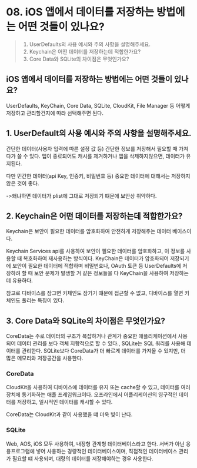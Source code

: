 # 08. iOS 앱에서 데이터를 저장하는 방법에는 어떤 것들이 있나요?

> 1. UserDefaults의 사용 예시와 주의 사항을 설명해주세요.
> 2. Keychain은 어떤 데이터를 저장하는데 적합한가요?
> 3. Core Data와 SQLite의 차이점은 무엇인가요?

## iOS 앱에서 데이터를 저장하는 방법에는 어떤 것들이 있나요?

UserDefaults, KeyChain, Core Data, SQLite, CloudKit, File Manager 등 어떻게 저장하고 관리할건지에 따라 선택해주면 된다.

## 1. UserDefault의 사용 예시와 주의 사항을 설명해주세요.
간단한 데이터(사용자 입력에 따른 설정 값 등) 간단한 정보를 저장해서 필요할 때 가져다가 쓸 수 있다. 앱이 종료되어도 캐시를 제거하거나 앱을 삭제하지않으면, 데이터가 유지된다.

다만 민간한 데이터(api Key, 인증키, 비밀번호 등) 중요한 데이터에 대해서는 저장하지 않은 것이 좋다.

->왜냐하면 데이터가 plist에 그대로 저장되기 떄문에 보안상 취약하다.


## 2. Keychain은 어떤 데이터를 저장하는데 적합한가요?
Keychain은 보안이 필요한 데이터를 암호화하여 안전하게 저장해주는 데이터 베이스이다.

Keychain Services api를 사용하여 보안이 필요한 데이터를 암호화하고, 이 정보를 사용할 때 복호화하여 재사용하는 방식이다.
KeyChain은 데이터가 암호화되어 저장되기에 보안이 필요한 데이터에 적합하며 비밀번호나, OAuth 토큰 등 UserDefaults에 저장하려 할 때 보안 문제가 발생할 거 같은 정보들을 다 KeyChain을 사용하여 저장하는데 유용하다.

참고로 디바이스를 잠그면 키체인도 잠기기 떄문에 접근할 수 없고, 디바이스를 열면 키체인도 풀리는 특징이 있다.


## 3. Core Data와 SQLite의 차이점은 무엇인가요?

CoreData는 주로 데이터의 구조가 복잡하거나 관계가 중요한 애플리케이션에서 사용되어 데이터 관리를 보다 객체 지향적으로 할 수 있다., SQLite는 SQL 쿼리를 사용해 데이터를 관리한다. SQLite보다 CoreData가 더 빠르게 데이터를 가져올 수 있지만, 더 많은 메모리와 저장공간을 사용한다.

### CoreData
CloudKit을 사용하여 디바이스에 데이터를 유지 또는 cache할 수 있고, 데이터를 여러 장치에 동기화하는 애플 프레임워크이다.
오프라인에서 어플리케이션의 영구적인 데이터를 저장하고, 일시적인 데이터를 캐시할 수 있다.

CoreData는 CloudKit과 같이 사용했을 떄 더욱 빛이 난다.

### SQLite
Web, AOS, iOS 모두 사용하여, 내장형 관계형 데이터베이스라고 한다.
서버가 아닌 응용프로그램에 넣어 사용하는 경량적인 데이터베이스이며, 직접적인 데이터베이스 관리가 필요할 떄 사용되며, 대량의 데이터를 저장해야하는 경우 사용한다.
